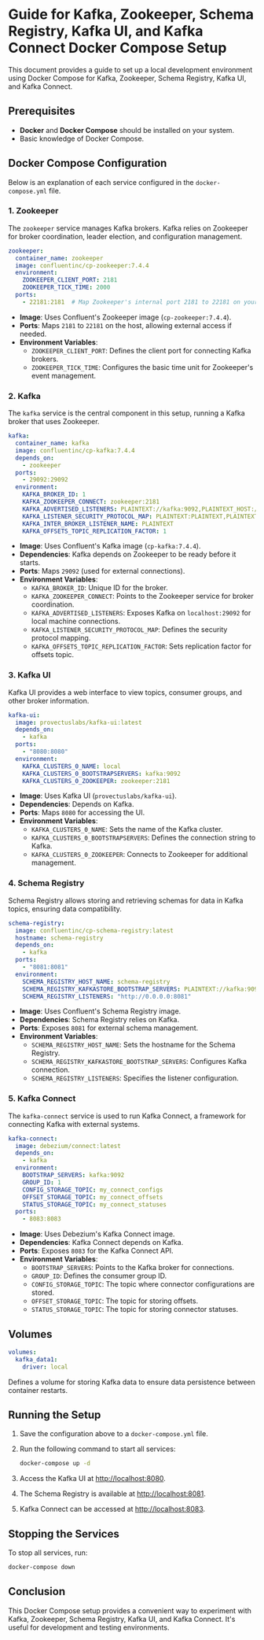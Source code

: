 # Guide for Kafka, Zookeeper, Schema Registry, Kafka UI, and Kafka Connect Docker Compose Setup

This document provides a guide to set up a local development environment using Docker Compose for Kafka, Zookeeper, Schema Registry, Kafka UI, and Kafka Connect.

## Prerequisites
- **Docker** and **Docker Compose** should be installed on your system.
- Basic knowledge of Docker Compose.

## Docker Compose Configuration

Below is an explanation of each service configured in the `docker-compose.yml` file.

### 1. **Zookeeper**

The `zookeeper` service manages Kafka brokers. Kafka relies on Zookeeper for broker coordination, leader election, and configuration management.

```yaml
zookeeper:
  container_name: zookeeper
  image: confluentinc/cp-zookeeper:7.4.4
  environment:
    ZOOKEEPER_CLIENT_PORT: 2181
    ZOOKEEPER_TICK_TIME: 2000
  ports:
    - 22181:2181  # Map Zookeeper's internal port 2181 to 22181 on your host
```

- **Image**: Uses Confluent's Zookeeper image (`cp-zookeeper:7.4.4`).
- **Ports**: Maps `2181` to `22181` on the host, allowing external access if needed.
- **Environment Variables**:
  - `ZOOKEEPER_CLIENT_PORT`: Defines the client port for connecting Kafka brokers.
  - `ZOOKEEPER_TICK_TIME`: Configures the basic time unit for Zookeeper's event management.

### 2. **Kafka**

The `kafka` service is the central component in this setup, running a Kafka broker that uses Zookeeper.

```yaml
kafka:
  container_name: kafka
  image: confluentinc/cp-kafka:7.4.4
  depends_on:
    - zookeeper
  ports:
    - 29092:29092
  environment:
    KAFKA_BROKER_ID: 1
    KAFKA_ZOOKEEPER_CONNECT: zookeeper:2181
    KAFKA_ADVERTISED_LISTENERS: PLAINTEXT://kafka:9092,PLAINTEXT_HOST://localhost:29092
    KAFKA_LISTENER_SECURITY_PROTOCOL_MAP: PLAINTEXT:PLAINTEXT,PLAINTEXT_HOST:PLAINTEXT
    KAFKA_INTER_BROKER_LISTENER_NAME: PLAINTEXT
    KAFKA_OFFSETS_TOPIC_REPLICATION_FACTOR: 1
```

- **Image**: Uses Confluent's Kafka image (`cp-kafka:7.4.4`).
- **Dependencies**: Kafka depends on Zookeeper to be ready before it starts.
- **Ports**: Maps `29092` (used for external connections).
- **Environment Variables**:
  - `KAFKA_BROKER_ID`: Unique ID for the broker.
  - `KAFKA_ZOOKEEPER_CONNECT`: Points to the Zookeeper service for broker coordination.
  - `KAFKA_ADVERTISED_LISTENERS`: Exposes Kafka on `localhost:29092` for local machine connections.
  - `KAFKA_LISTENER_SECURITY_PROTOCOL_MAP`: Defines the security protocol mapping.
  - `KAFKA_OFFSETS_TOPIC_REPLICATION_FACTOR`: Sets replication factor for offsets topic.

### 3. **Kafka UI**

Kafka UI provides a web interface to view topics, consumer groups, and other broker information.

```yaml
kafka-ui:
  image: provectuslabs/kafka-ui:latest
  depends_on:
    - kafka
  ports:
    - "8080:8080"
  environment:
    KAFKA_CLUSTERS_0_NAME: local
    KAFKA_CLUSTERS_0_BOOTSTRAPSERVERS: kafka:9092
    KAFKA_CLUSTERS_0_ZOOKEEPER: zookeeper:2181
```

- **Image**: Uses Kafka UI (`provectuslabs/kafka-ui`).
- **Dependencies**: Depends on Kafka.
- **Ports**: Maps `8080` for accessing the UI.
- **Environment Variables**:
  - `KAFKA_CLUSTERS_0_NAME`: Sets the name of the Kafka cluster.
  - `KAFKA_CLUSTERS_0_BOOTSTRAPSERVERS`: Defines the connection string to Kafka.
  - `KAFKA_CLUSTERS_0_ZOOKEEPER`: Connects to Zookeeper for additional management.

### 4. **Schema Registry**

Schema Registry allows storing and retrieving schemas for data in Kafka topics, ensuring data compatibility.

```yaml
schema-registry:
  image: confluentinc/cp-schema-registry:latest
  hostname: schema-registry
  depends_on:
    - kafka
  ports:
    - "8081:8081"
  environment:
    SCHEMA_REGISTRY_HOST_NAME: schema-registry
    SCHEMA_REGISTRY_KAFKASTORE_BOOTSTRAP_SERVERS: PLAINTEXT://kafka:9092
    SCHEMA_REGISTRY_LISTENERS: "http://0.0.0.0:8081"
```

- **Image**: Uses Confluent's Schema Registry image.
- **Dependencies**: Schema Registry relies on Kafka.
- **Ports**: Exposes `8081` for external schema management.
- **Environment Variables**:
  - `SCHEMA_REGISTRY_HOST_NAME`: Sets the hostname for the Schema Registry.
  - `SCHEMA_REGISTRY_KAFKASTORE_BOOTSTRAP_SERVERS`: Configures Kafka connection.
  - `SCHEMA_REGISTRY_LISTENERS`: Specifies the listener configuration.

### 5. **Kafka Connect**

The `kafka-connect` service is used to run Kafka Connect, a framework for connecting Kafka with external systems.

```yaml
kafka-connect:
  image: debezium/connect:latest
  depends_on:
    - kafka
  environment:
    BOOTSTRAP_SERVERS: kafka:9092
    GROUP_ID: 1
    CONFIG_STORAGE_TOPIC: my_connect_configs
    OFFSET_STORAGE_TOPIC: my_connect_offsets
    STATUS_STORAGE_TOPIC: my_connect_statuses
  ports:
    - 8083:8083
```

- **Image**: Uses Debezium's Kafka Connect image.
- **Dependencies**: Kafka Connect depends on Kafka.
- **Ports**: Exposes `8083` for the Kafka Connect API.
- **Environment Variables**:
  - `BOOTSTRAP_SERVERS`: Points to the Kafka broker for connections.
  - `GROUP_ID`: Defines the consumer group ID.
  - `CONFIG_STORAGE_TOPIC`: The topic where connector configurations are stored.
  - `OFFSET_STORAGE_TOPIC`: The topic for storing offsets.
  - `STATUS_STORAGE_TOPIC`: The topic for storing connector statuses.

## Volumes

```yaml
volumes:
  kafka_data1:
    driver: local
```

Defines a volume for storing Kafka data to ensure data persistence between container restarts.

## Running the Setup

1. Save the configuration above to a `docker-compose.yml` file.
2. Run the following command to start all services:

   ```bash
   docker-compose up -d
   ```

3. Access the Kafka UI at [http://localhost:8080](http://localhost:8080).
4. The Schema Registry is available at [http://localhost:8081](http://localhost:8081).
5. Kafka Connect can be accessed at [http://localhost:8083](http://localhost:8083).

## Stopping the Services

To stop all services, run:

```bash
docker-compose down
```

## Conclusion

This Docker Compose setup provides a convenient way to experiment with Kafka, Zookeeper, Schema Registry, Kafka UI, and Kafka Connect. It's useful for development and testing environments.
